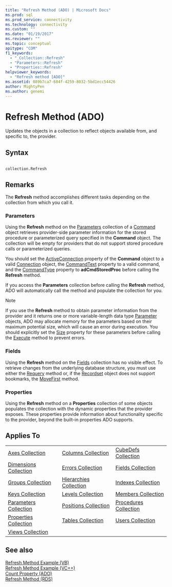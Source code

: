 ```yaml
---
title: "Refresh Method (ADO) | Microsoft Docs"
ms.prod: sql
ms.prod_service: connectivity
ms.technology: connectivity
ms.custom: ""
ms.date: "01/19/2017"
ms.reviewer: ""
ms.topic: conceptual
apitype: "COM"
f1_keywords: 
  - "_Collection::Refresh"
  - "Parameters::Refresh"
  - "Properties::Refresh"
helpviewer_keywords: 
  - "Refresh method [ADO]"
ms.assetid: 089b7ca7-684f-4259-8032-5bd1ecc54426
author: MightyPen
ms.author: genemi
---
```

# Refresh Method (ADO)
Updates the objects in a collection to reflect objects available from, and specific to, the provider.  
  
## Syntax  
  
```  
  
collection.Refresh  
```  
  
## Remarks  
 The **Refresh** method accomplishes different tasks depending on the collection from which you call it.  
  
### Parameters  
 Using the **Refresh** method on the [Parameters](../../../ado/reference/ado-api/parameters-collection-ado.md) collection of a [Command](../../../ado/reference/ado-api/command-object-ado.md) object retrieves provider-side parameter information for the stored procedure or parameterized query specified in the **Command** object. The collection will be empty for providers that do not support stored procedure calls or parameterized queries.  
  
 You should set the [ActiveConnection](../../../ado/reference/ado-api/activeconnection-property-ado.md) property of the **Command** object to a valid [Connection](../../../ado/reference/ado-api/connection-object-ado.md) object, the [CommandText](../../../ado/reference/ado-api/commandtext-property-ado.md) property to a valid command, and the [CommandType](../../../ado/reference/ado-api/commandtype-property-ado.md) property to **adCmdStoredProc** before calling the **Refresh** method.  
  
 If you access the **Parameters** collection before calling the **Refresh** method, ADO will automatically call the method and populate the collection for you.  
  
> [!NOTE]
>  If you use the **Refresh** method to obtain parameter information from the provider and it returns one or more variable-length data type [Parameter](../../../ado/reference/ado-api/parameter-object.md) objects, ADO may allocate memory for the parameters based on their maximum potential size, which will cause an error during execution. You should explicitly set the [Size](../../../ado/reference/ado-api/size-property-ado-parameter.md) property for these parameters before calling the [Execute](../../../ado/reference/ado-api/execute-method-ado-command.md) method to prevent errors.  
  
### Fields  
 Using the **Refresh** method on the [Fields](../../../ado/reference/ado-api/fields-collection-ado.md) collection has no visible effect. To retrieve changes from the underlying database structure, you must use either the [Requery](../../../ado/reference/ado-api/requery-method.md) method or, if the [Recordset](../../../ado/reference/ado-api/recordset-object-ado.md) object does not support bookmarks, the [MoveFirst](../../../ado/reference/ado-api/movefirst-movelast-movenext-and-moveprevious-methods-ado.md) method.  
  
### Properties  
 Using the **Refresh** method on a **Properties** collection of some objects populates the collection with the dynamic properties that the provider exposes. These properties provide information about functionality specific to the provider, beyond the built-in properties ADO supports.  
  
## Applies To  
  
||||  
|-|-|-|  
|[Axes Collection](../../../ado/reference/ado-md-api/axes-collection-ado-md.md)|[Columns Collection](../../../ado/reference/adox-api/columns-collection-adox.md)|[CubeDefs Collection](../../../ado/reference/ado-md-api/cubedefs-collection-ado-md.md)|  
|[Dimensions Collection](../../../ado/reference/ado-md-api/dimensions-collection-ado-md.md)|[Errors Collection](../../../ado/reference/ado-api/errors-collection-ado.md)|[Fields Collection](../../../ado/reference/ado-api/fields-collection-ado.md)|  
|[Groups Collection](../../../ado/reference/adox-api/groups-collection-adox.md)|[Hierarchies Collection](../../../ado/reference/ado-md-api/hierarchies-collection-ado-md.md)|[Indexes Collection](../../../ado/reference/adox-api/indexes-collection-adox.md)|  
|[Keys Collection](../../../ado/reference/adox-api/keys-collection-adox.md)|[Levels Collection](../../../ado/reference/ado-md-api/levels-collection-ado-md.md)|[Members Collection](../../../ado/reference/ado-md-api/members-collection-ado-md.md)|  
|[Parameters Collection](../../../ado/reference/ado-api/parameters-collection-ado.md)|[Positions Collection](../../../ado/reference/ado-md-api/positions-collection-ado-md.md)|[Procedures Collection](../../../ado/reference/adox-api/procedures-collection-adox.md)|  
|[Properties Collection](../../../ado/reference/ado-api/properties-collection-ado.md)|[Tables Collection](../../../ado/reference/adox-api/tables-collection-adox.md)|[Users Collection](../../../ado/reference/adox-api/users-collection-adox.md)|  
|[Views Collection](../../../ado/reference/adox-api/views-collection-adox.md)|||  
  
## See also  
 [Refresh Method Example (VB)](../../../ado/reference/ado-api/refresh-method-example-vb.md)   
 [Refresh Method Example (VC++)](../../../ado/reference/ado-api/refresh-method-example-vc.md)   
 [Count Property (ADO)](../../../ado/reference/ado-api/count-property-ado.md)   
 [Refresh Method (RDS)](../../../ado/reference/rds-api/refresh-method-rds.md)

